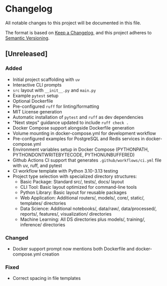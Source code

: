 # Changelog

All notable changes to this project will be documented in this file.

The format is based on [Keep a Changelog](https://keepachangelog.com/en/1.1.0/),
and this project adheres to [Semantic Versioning](https://semver.org/spec/v2.0.0.html).

## [Unreleased]

### Added

- Initial project scaffolding with `uv`
- Interactive CLI prompts
- `src` layout with `__init__.py` and `main.py`
- Example `pytest` setup
- Optional Dockerfile
- Pre-configured `ruff` for linting/formatting
- MIT License generation
- Automatic installation of `pytest` and `ruff` as dev dependencies
- "Next steps" guidance updated to include `ruff check .`
- Docker Compose support alongside Dockerfile generation
- Volume mounting in docker-compose.yml for development workflow
- Pre-configured examples for PostgreSQL and Redis services in docker-compose.yml
- Environment variables setup in Docker Compose (PYTHONPATH, PYTHONDONTWRITEBYTECODE, PYTHONUNBUFFERED)
- Github Actions CI support that generates `.github/workflows/ci.yml` file with uv, ruff, and pytest
- CI workflow template with Python 3.10-3.13 testing
- Project type selection with specialized directory structures:
  - Basic Package: Standard src/, tests/, docs/ layout
  - CLI Tool: Basic layout optimized for command-line tools
  - Python Library: Basic layout for reusable packages
  - Web Application: Additional routers/, models/, core/, static/, templates/ directories
  - Data Science: Additional notebooks/, data/raw/, data/processed/, reports/, features/, visualization/ directories
  - Machine Learning: All DS directories plus models/, training/, inference/ directories

### Changed

- Docker support prompt now mentions both Dockerfile and docker-compose.yml creation

### Fixed

- Correct spacing in file templates

